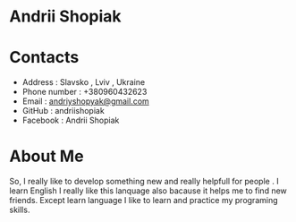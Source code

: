 # Andrii Shopiak
# Contacts
- Address : Slavsko , Lviv , Ukraine
- Phone number : +380960432623
- Email : andriyshopyak@gmail.com
- GitHub : andriishopiak
- Facebook : Andrii Shopiak
# About Me
So, I really like to develop something new and really helpfull for people . I learn English I really like this lanquage also bacause it helps me to find new friends.
Except learn language I like to learn and practice my programing skills.